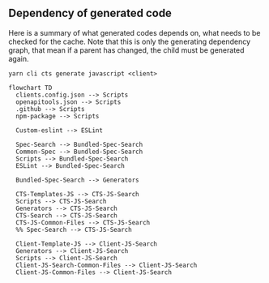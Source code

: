 ## Dependency of generated code

Here is a summary of what generated codes depends on, what needs to be checked for the cache.
Note that this is only the generating dependency graph, that mean if a parent has changed, the child must be generated again.

`yarn cli cts generate javascript <client>`

```mermaid
flowchart TD
  clients.config.json --> Scripts
  openapitools.json --> Scripts
  .github --> Scripts
  npm-package --> Scripts

  Custom-eslint --> ESLint

  Spec-Search --> Bundled-Spec-Search
  Common-Spec --> Bundled-Spec-Search
  Scripts --> Bundled-Spec-Search
  ESLint --> Bundled-Spec-Search

  Bundled-Spec-Search --> Generators

  CTS-Templates-JS --> CTS-JS-Search
  Scripts --> CTS-JS-Search
  Generators --> CTS-JS-Search
  CTS-Search --> CTS-JS-Search
  CTS-JS-Common-Files --> CTS-JS-Search
  %% Spec-Search --> CTS-JS-Search

  Client-Template-JS --> Client-JS-Search
  Generators --> Client-JS-Search
  Scripts --> Client-JS-Search
  Client-JS-Search-Common-Files --> Client-JS-Search
  Client-JS-Common-Files --> Client-JS-Search
```
